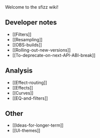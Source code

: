 Welcome to the sfizz wiki!

## Developer notes

- [[Filters]]
- [[Resampling]]
- [[OBS-builds]]
- [[Rolling-out-new-versions]]
- [[To-deprecate-on-next-API-ABI-break]]

## Analysis

- [[Effect-routing]]
- [[Effects]]
- [[Curves]]
- [[EQ-and-filters]]

## Other

- [[Ideas-for-longer-term]]
- [[UI-themes]]
